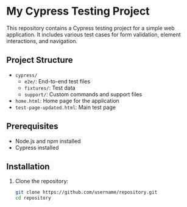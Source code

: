# My Cypress Testing Project

This repository contains a Cypress testing project for a simple web application. It includes various test cases for form validation, element interactions, and navigation.

## Project Structure

- `cypress/`
  - `e2e/`: End-to-end test files
  - `fixtures/`: Test data
  - `support/`: Custom commands and support files
- `home.html`: Home page for the application
- `test-page-updated.html`: Main test page

## Prerequisites

- Node.js and npm installed
- Cypress installed

## Installation

1. Clone the repository:
   ```bash
   git clone https://github.com/username/repository.git
   cd repository
